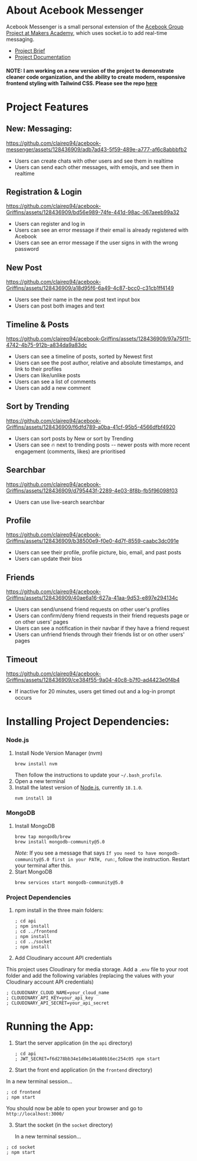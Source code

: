 # About Acebook Messenger

Acebook Messenger is a small personal extension of the [Acebook Group Project at Makers Academy](https://github.com/clairep94/acebook-team-griffins), which uses socket.io to add real-time messaging.

- [Project Brief](./project-brief/README.md)
- [Project Documentation](./project-brief/DOCUMENTATION.md)

#### NOTE: I am working on a new version of the project to demonstrate cleaner code organization, and the ability to create modern, responsive frontend styling with Tailwind CSS. Please see the repo [here](https://github.com/clairep94/acebook)

# Project Features

## New: Messaging:

https://github.com/clairep94/acebook-messenger/assets/128436909/adb7ad43-5f59-489e-a777-af6c8abbbfb2


- Users can create chats with other users and see them in realtime
- Users can send each other messages, with emojis, and see them in realtime


## Registration & Login



https://github.com/clairep94/acebook-Griffins/assets/128436909/bd56e989-74fe-441d-98ac-067aeeb99a32


- Users can register and log in
- Users can see an error message if their email is already registered with Acebook
- Users can see an error message if the user signs in with the wrong password

## New Post


https://github.com/clairep94/acebook-Griffins/assets/128436909/a18d95f6-6a49-4c87-bcc0-c31cb1ff4149



- Users see their name in the new post text input box
- Users can post both images and text

## Timeline & Posts


https://github.com/clairep94/acebook-Griffins/assets/128436909/97a75f11-4742-4b75-912b-a834da9a83dc



- Users can see a timeline of posts, sorted by Newest first
- Users can see the post author, relative and absolute timestamps, and link to their profiles
- Users can like/unlike posts
- Users can see a list of comments
- Users can add a new comment
  
## Sort by Trending


https://github.com/clairep94/acebook-Griffins/assets/128436909/f6dfd789-a0ba-41cf-95b5-4566dfbf4920



- Users can sort posts by New or sort by Trending
- Users can see 🔥 next to trending posts -- newer posts with more recent engagement (comments, likes) are prioritised


## Searchbar


https://github.com/clairep94/acebook-Griffins/assets/128436909/d795443f-2289-4e03-8f8b-fb5f96098f03



- Users can use live-search searchbar 

## Profile


https://github.com/clairep94/acebook-Griffins/assets/128436909/b38500e9-f0e0-4d7f-8559-caabc3dc091e


- Users can see their profile, profile picture, bio, email, and past posts 
- Users can update their bios

## Friends


https://github.com/clairep94/acebook-Griffins/assets/128436909/40ae6a16-627a-41aa-9d53-e897e294134c



- Users can send/unsend friend requests on other user's profiles
- Users can confirm/deny friend requests in their friend requests page or on other users' pages 
- Users can see a notification in their navbar if they have a friend request
- Users can unfriend friends through their friends list or on other users' pages

## Timeout



https://github.com/clairep94/acebook-Griffins/assets/128436909/ce384f55-9a04-40c8-b7f0-ad4423e0f4b4


- If inactive for 20 minutes, users get timed out and a log-in prompt occurs

# Installing Project Dependencies:

### Node.js
1. Install Node Version Manager (nvm)
   ```
   brew install nvm
   ```
   Then follow the instructions to update your `~/.bash_profile`.
2. Open a new terminal
3. Install the latest version of [Node.js](https://nodejs.org/en/), currently `18.1.0`.
   ```
   nvm install 18
   ```

### MongoDB
1. Install MongoDB
   ```
   brew tap mongodb/brew
   brew install mongodb-community@5.0
   ```
   *Note:* If you see a message that says `If you need to have mongodb-community@5.0 first in your PATH, run:`, follow the instruction. Restart your terminal after this.
2. Start MongoDB
   ```
   brew services start mongodb-community@5.0
   ```

### Project Dependencies

1. npm install in the three main folders:

   ``` shell
   ; cd api
   ; npm install
   ; cd ../frontend
   ; npm install
   ; cd ../socket
   ; npm install
   ```

2. Add Cloudinary account API credentials

This project uses Cloudinary for media storage. 
Add a `.env` file to your root folder and add the following variables (replacing the values with your Cloudinary account API credentials)
  
  ``` shell
  ; CLOUDINARY_CLOUD_NAME=your_cloud_name
  ; CLOUDINARY_API_KEY=your_api_key
  ; CLOUDINARY_API_SECRET=your_api_secret
  ```



# Running the App:

1. Start the server application (in the `api` directory)

   ```shell
   ; cd api
   ; JWT_SECRET=f6d278bb34e1d0e146a80b16ec254c05 npm start
   ```

2. Start the front end application (in the `frontend` directory)

  In a new terminal session...

  ```shell
  ; cd frontend
  ; npm start
  ```

You should now be able to open your browser and go to `http://localhost:3000/`

3. Start the socket (in the `socket` directory)

   In a new terminal session...

```shell
; cd socket
; npm start
```


<!---
# How to run automated tests

The automated tests run by sending actual HTTP requests to the API. Therefore, before anything, you'll need to start the backend server in test mode (so that it connects to the test DB).

**Note the use of an environment variable for the JWT secret**

```bash
# Make sure you're in the api directory
; cd api

; JWT_SECRET=f6d278bb34e1d0e146a80b16ec254c05 npm run start:test
```

You should leave this running in a terminal.

Then, you can either run tests for the backend or the frontend following the steps below. 

#### Running tests for the backend

Run the tests in a new terminal session:

```bash
# Make sure you're in the api directory
; cd api

; JWT_SECRET=f6d278bb34e1d0e146a80b16ec254c05 npm run test
```

####  Running tests for the frontend

Start the front end in a new terminal session

```bash
# Make sure you're in the frontend directory
; cd frontend

; JWT_SECRET=f6d278bb34e1d0e146a80b16ec254c05 npm start
```

Then run the tests in a new terminal session

```bash
# Make sure you're in the frontend directory
; cd frontend

; JWT_SECRET=f6d278bb34e1d0e146a80b16ec254c05 npm run test
```
--->
